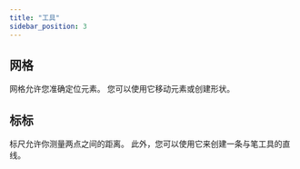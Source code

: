```yaml
---
title: "工具"
sidebar_position: 3
---
```


## 网格

网格允许您准确定位元素。 您可以使用它移动元素或创建形状。

## 标标

标尺允许你测量两点之间的距离。 此外，您可以使用它来创建一条与笔工具的直线。
